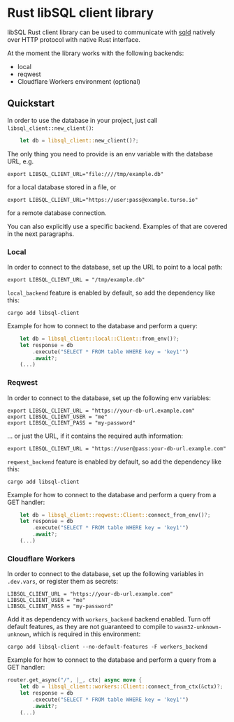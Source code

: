 # Rust libSQL client library

libSQL Rust client library can be used to communicate with [sqld](https://github.com/libsql/sqld/) natively over HTTP protocol with native Rust interface.

At the moment the library works with the following backends:
 - local
 - reqwest
 - Cloudflare Workers environment (optional)

## Quickstart

In order to use the database in your project, just call `libsql_client::new_client()`:
```rust
    let db = libsql_client::new_client()?;
```

The only thing you need to provide is an env variable with the database URL, e.g.
```
export LIBSQL_CLIENT_URL="file:////tmp/example.db"
```
for a local database stored in a file, or
```
export LIBSQL_CLIENT_URL="https://user:pass@example.turso.io"
```
for a remote database connection.

You can also explicitly use a specific backend. Examples of that are covered in the next paragraphs.

### Local

In order to connect to the database, set up the URL to point to a local path:
```
export LIBSQL_CLIENT_URL = "/tmp/example.db"
```

`local_backend` feature is enabled by default, so add the dependency like this:
```
cargo add libsql-client
```

Example for how to connect to the database and perform a query:
```rust
    let db = libsql_client::local::Client::from_env()?;
    let response = db
        .execute("SELECT * FROM table WHERE key = 'key1'")
        .await?;
    (...)
```


### Reqwest
In order to connect to the database, set up the following env variables:
```
export LIBSQL_CLIENT_URL = "https://your-db-url.example.com"
export LIBSQL_CLIENT_USER = "me"
export LIBSQL_CLIENT_PASS = "my-password"
```
... or just the URL, if it contains the required auth information:
```
export LIBSQL_CLIENT_URL = "https://user@pass:your-db-url.example.com"
```

`reqwest_backend` feature is enabled by default, so add the dependency like this:
```
cargo add libsql-client
```

Example for how to connect to the database and perform a query from a GET handler:
```rust
    let db = libsql_client::reqwest::Client::connect_from_env()?;
    let response = db
        .execute("SELECT * FROM table WHERE key = 'key1'")
        .await?;
    (...)
```

### Cloudflare Workers

In order to connect to the database, set up the following variables in `.dev.vars`, or register them as secrets:
```
LIBSQL_CLIENT_URL = "https://your-db-url.example.com"
LIBSQL_CLIENT_USER = "me"
LIBSQL_CLIENT_PASS = "my-password"
```

Add it as dependency with `workers_backend` backend enabled. Turn off default features, as they are not guaranteed to compile to `wasm32-unknown-unknown`,
which is required in this environment:
```
cargo add libsql-client --no-default-features -F workers_backend
```

Example for how to connect to the database and perform a query from a GET handler:
```rust
router.get_async("/", |_, ctx| async move {
    let db = libsql_client::workers::Client::connect_from_ctx(&ctx)?;
    let response = db
        .execute("SELECT * FROM table WHERE key = 'key1'")
        .await?;
    (...)
```
